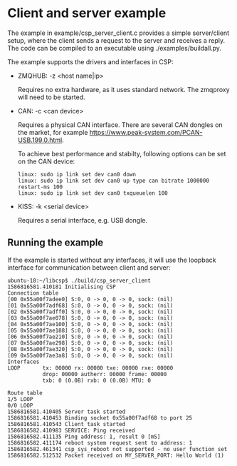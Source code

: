 # Client and server example

The example in
<span class="title-ref">example/csp\_server\_client.c</span> provides a
simple server/client setup, where the client sends a request to the
server and receives a reply. The code can be compiled to an executable
using <span class="title-ref">./examples/buildall.py</span>.

The example supports the drivers and interfaces in CSP:

  - ZMQHUB: -z \<host name|ip\>
    
    Requires no extra hardware, as it uses standard network. The
    zmqproxy will need to be started.

  - CAN: -c \<can device\>
    
    Requires a physical CAN interface. There are several CAN dongles on
    the market, for example
    <https://www.peak-system.com/PCAN-USB.199.0.html>.
    
    To achieve best performance and stabilty, following options can be
    set on the CAN device:
    
    ``` none
    linux: sudo ip link set dev can0 down
    linux: sudo ip link set dev can0 up type can bitrate 1000000 restart-ms 100
    linux: sudo ip link set dev can0 txqueuelen 100
    ```

  - KISS: -k \<serial device\>
    
    Requires a serial interface, e.g. USB dongle.

## Running the example

If the example is started without any interfaces, it will use the
loopback interface for communication between client and server:

    ubuntu-18:~/libcsp$ ./build/csp_server_client
    1586816581.410181 Initialising CSP
    Connection table
    [00 0x55a00f7adee0] S:0, 0 -> 0, 0 -> 0, sock: (nil)
    [01 0x55a00f7adf68] S:0, 0 -> 0, 0 -> 0, sock: (nil)
    [02 0x55a00f7adff0] S:0, 0 -> 0, 0 -> 0, sock: (nil)
    [03 0x55a00f7ae078] S:0, 0 -> 0, 0 -> 0, sock: (nil)
    [04 0x55a00f7ae100] S:0, 0 -> 0, 0 -> 0, sock: (nil)
    [05 0x55a00f7ae188] S:0, 0 -> 0, 0 -> 0, sock: (nil)
    [06 0x55a00f7ae210] S:0, 0 -> 0, 0 -> 0, sock: (nil)
    [07 0x55a00f7ae298] S:0, 0 -> 0, 0 -> 0, sock: (nil)
    [08 0x55a00f7ae320] S:0, 0 -> 0, 0 -> 0, sock: (nil)
    [09 0x55a00f7ae3a8] S:0, 0 -> 0, 0 -> 0, sock: (nil)
    Interfaces
    LOOP       tx: 00000 rx: 00000 txe: 00000 rxe: 00000
               drop: 00000 autherr: 00000 frame: 00000
               txb: 0 (0.0B) rxb: 0 (0.0B) MTU: 0
    
    Route table
    1/5 LOOP
    0/0 LOOP
    1586816581.410405 Server task started
    1586816581.410453 Binding socket 0x55a00f7adf68 to port 25
    1586816581.410543 Client task started
    1586816582.410983 SERVICE: Ping received
    1586816582.411135 Ping address: 1, result 0 [mS]
    1586816582.411174 reboot system request sent to address: 1
    1586816582.461341 csp_sys_reboot not supported - no user function set
    1586816582.512532 Packet received on MY_SERVER_PORT: Hello World (1)
